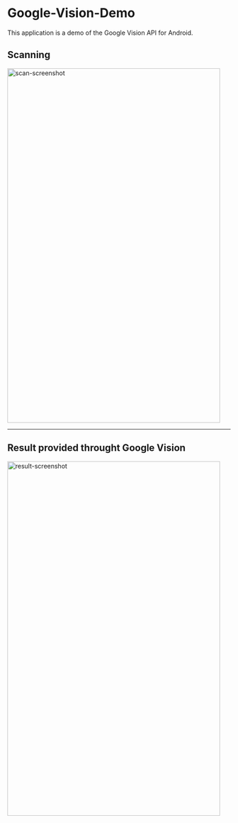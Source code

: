 # Google-Vision-Demo

This application is a demo of the Google Vision API for Android.

<h2>Scanning</h2>
<img src="https://user-images.githubusercontent.com/36747258/38907639-48d02cca-4282-11e8-974c-01c2a9112439.png" alt="scan-screenshot" width="480" height="800">
<hr>
<h2>Result provided throught Google Vision</h2>
<img src="https://user-images.githubusercontent.com/36747258/38907666-6669522a-4282-11e8-8f1f-db34de29405b.png" alt="result-screenshot" width="480" height="800">
